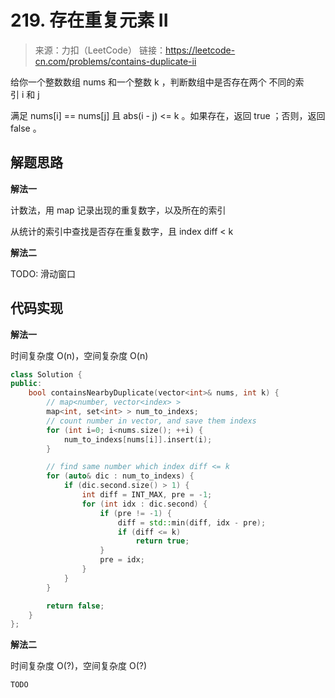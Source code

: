 # 219. 存在重复元素 II
> 来源：力扣（LeetCode）
链接：https://leetcode-cn.com/problems/contains-duplicate-ii

给你一个整数数组 nums 和一个整数 k ，判断数组中是否存在两个 不同的索引 i 和 j 

满足 nums[i] == nums[j] 且 abs(i - j) <= k 。如果存在，返回 true ；否则，返回 false 。


## 解题思路
**解法一**

计数法，用 map 记录出现的重复数字，以及所在的索引

从统计的索引中查找是否存在重复数字，且 index diff < k

**解法二**

TODO: 滑动窗口

## 代码实现
**解法一**

时间复杂度 O(n)，空间复杂度 O(n)
```cpp
class Solution {
public:
    bool containsNearbyDuplicate(vector<int>& nums, int k) {
        // map<number, vector<index> >
        map<int, set<int> > num_to_indexs;
        // count number in vector, and save them indexs
        for (int i=0; i<nums.size(); ++i) {
            num_to_indexs[nums[i]].insert(i);
        }

        // find same number which index diff <= k
        for (auto& dic : num_to_indexs) {
            if (dic.second.size() > 1) {
                int diff = INT_MAX, pre = -1;
                for (int idx : dic.second) {
                    if (pre != -1) {
                        diff = std::min(diff, idx - pre);
                        if (diff <= k) 
                            return true;
                    }
                    pre = idx;
                }
            }
        }

        return false;
    }
};
```
**解法二**

时间复杂度 O(?)，空间复杂度 O(?)
```cpp
TODO
```


